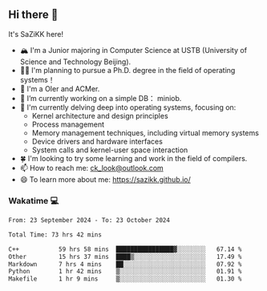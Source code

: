 ## Hi there 👋

It's SaZiKK here!

- 🏔️ I'm a Junior majoring in Computer Science  at USTB (University of Science and Technology Beijing).
- 🧑‍🎓 I'm planning to pursue a Ph.D. degree in the field of operating systems！
- 🚀 I'm a OIer and ACMer.
- 🔭 I’m currently working on a simple DB： miniob.
- 🌱 I'm currently delving deep into operating systems, focusing on:
  - Kernel architecture and design principles
  - Process management
  - Memory management techniques, including virtual memory systems
  - Device drivers and hardware interfaces
  - System calls and kernel-user space interaction
- 🍀 I'm looking to try some learning and work in the field of compilers.
- 📫 How to reach me: ck_look@outlook.com
- 😄 To learn more about me: https://sazikk.github.io/

  
<!--
**SaZiKK/SaZiKK** is a ✨ _special_ ✨ repository because its `README.md` (this file) appears on your GitHub profile.

Here are some ideas to get you started:

- 🔭 I’m currently working on ...
- 🌱 I’m currently learning ...
- 👯 I’m looking to collaborate on ...
- 🤔 I’m looking for help with ...
- 💬 Ask me about ...
- 📫 How to reach me: ...
- 😄 Pronouns: ...
- ⚡ Fun fact: ...
-->

### Wakatime 💻

<!--START_SECTION:waka-->

```txt
From: 23 September 2024 - To: 23 October 2024

Total Time: 73 hrs 42 mins

C++           59 hrs 58 mins  ████████████████▓░░░░░░░░   67.14 %
Other         15 hrs 37 mins  ████▒░░░░░░░░░░░░░░░░░░░░   17.49 %
Markdown      7 hrs 4 mins    ██░░░░░░░░░░░░░░░░░░░░░░░   07.92 %
Python        1 hr 42 mins    ▒░░░░░░░░░░░░░░░░░░░░░░░░   01.91 %
Makefile      1 hr 9 mins     ▒░░░░░░░░░░░░░░░░░░░░░░░░   01.30 %
```

<!--END_SECTION:waka-->
